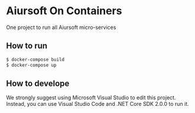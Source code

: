 # Aiursoft On Containers

One project to run all Aiursoft micro-services

## How to run

```bash
$ docker-compose build
$ docker-compose up
```

## How to develope

We strongly suggest using Microsoft Visual Studio to edit this project. Instead, you can use Visual Studio Code and .NET Core SDK 2.0.0 to run it.
